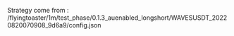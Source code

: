 Strategy come from : /flyingtoaster/1m/test_phase/0.1.3_auenabled_longshort/WAVESUSDT_20220820070908_9d6a9/config.json